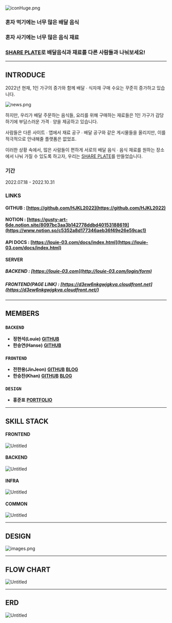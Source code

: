 ![iconHuge.png](./images/iconHuge.png)

### **혼자 먹기에는 너무 많은 배달 음식**

### **혼자 사기에는 너무 많은 음식 재료**

### **[SHARE PLATE](https://d3ew6nkgwjgkva.cloudfront.net)로 배달음식과 재료를 다른 사람들과 나눠보세요!**

---

## **INTRODUCE**

2022년 현재, 1인 가구의 증가와 함께 배달 ∙ 식자재 구매 수요는 꾸준히 증가하고 있습니다.

![news.png](./images/news.png)

하지만, 우리가 배달 주문하는 음식들, 요리를 위해 구매하는 재료들은 1인 가구가 감당하기에 부담스러운 가격 ∙ 양을 제공하고 있습니다.

사람들은 다른 사이트 ∙ 앱에서 재료 공구 ∙ 배달 공구와 같은 게시물들을 올리지만, 이를 적극적으로 안내해줄 플랫폼은 없었죠.

이러한 상황 속에서, 많은 사람들이 편하게 서로의 배달 음식 ∙ 음식 재료를 원하는 장소에서 나눠 가질 수 있도록 하고자, 우리는 [SHARE PLATE](https://d3ew6nkgwjgkva.cloudfront.net)를 만들었습니다.

### **기간**

2022.07.18 - 2022.10.31

### **LINKS**

#### **GITHUB : [https://github.com/HJKL2022](https://github.com/HJKL2022)**

#### **NOTION : [https://gusty-art-6de.notion.site/8097bc3aa3b142778ddbd40153188619](https://www.notion.so/c5352a8d177346aeb36f49e26e59cac1)**

#### **API DOCS : [https://louie-03.com/docs/index.html](https://louie-03.com/docs/index.html)**

#### **SERVER**

##### **BACKEND : [https://louie-03.com](http://louie-03.com/login/form)**

##### **FRONTEND(PAGE LINK) : [https://d3ew6nkgwjgkva.cloudfront.net](https://d3ew6nkgwjgkva.cloudfront.net/)**

---

## **MEMBERS**

### **`BACKEND`**

- **정현석(Louie)**
  [**GITHUB**](https://github.com/Louie-03)
- **한승연(Hanse)**
  [**GITHUB**](https://github.com/rkolx)

### **`FRONTEND`**

- **전한용(JinJeon)**
  **[GITHUB](https://github.com/JinJeon)**
  **[BLOG](https://jinjeon.github.io)**
- **한승찬(Khan)**
  **[GITHUB](https://github.com/Han-Seung-Chan)**
  **[BLOG](https://velog.io/@pon06188)**

### **`DESIGN`**

- **홍준표**
  [**PORTFOLIO**](https://www.notion.so/341b4d294dd34058b41ea2087476377f)

---

## **SKILL STACK**

#### FRONTEND

![Untitled](./images/frontend.png)

#### BACKEND

![Untitled](./images/backend.png)

#### INFRA

![Untitled](./images/infra.png)

#### COMMON

![Untitled](./images/common.png)

---

## **DESIGN**

![images.png](./images/images.png)

---

## **FLOW CHART**

![Untitled](./images/workflow.png)

---

## **ERD**

![Untitled](/images/erd.png)
